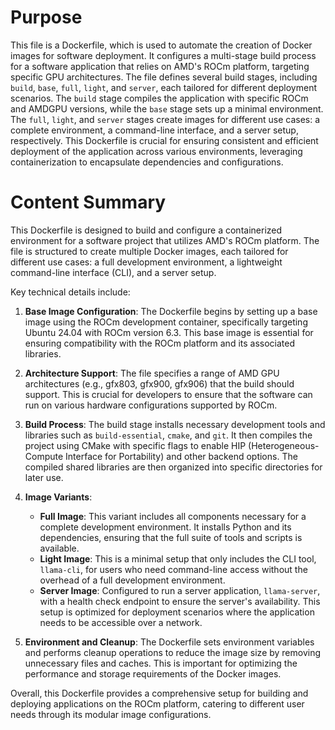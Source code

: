 # Purpose
This file is a Dockerfile, which is used to automate the creation of Docker images for software deployment. It configures a multi-stage build process for a software application that relies on AMD's ROCm platform, targeting specific GPU architectures. The file defines several build stages, including `build`, `base`, `full`, `light`, and `server`, each tailored for different deployment scenarios. The `build` stage compiles the application with specific ROCm and AMDGPU versions, while the `base` stage sets up a minimal environment. The `full`, `light`, and `server` stages create images for different use cases: a complete environment, a command-line interface, and a server setup, respectively. This Dockerfile is crucial for ensuring consistent and efficient deployment of the application across various environments, leveraging containerization to encapsulate dependencies and configurations.
# Content Summary
This Dockerfile is designed to build and configure a containerized environment for a software project that utilizes AMD's ROCm platform. The file is structured to create multiple Docker images, each tailored for different use cases: a full development environment, a lightweight command-line interface (CLI), and a server setup.

Key technical details include:

1. **Base Image Configuration**: The Dockerfile begins by setting up a base image using the ROCm development container, specifically targeting Ubuntu 24.04 with ROCm version 6.3. This base image is essential for ensuring compatibility with the ROCm platform and its associated libraries.

2. **Architecture Support**: The file specifies a range of AMD GPU architectures (e.g., gfx803, gfx900, gfx906) that the build should support. This is crucial for developers to ensure that the software can run on various hardware configurations supported by ROCm.

3. **Build Process**: The build stage installs necessary development tools and libraries such as `build-essential`, `cmake`, and `git`. It then compiles the project using CMake with specific flags to enable HIP (Heterogeneous-Compute Interface for Portability) and other backend options. The compiled shared libraries are then organized into specific directories for later use.

4. **Image Variants**:
   - **Full Image**: This variant includes all components necessary for a complete development environment. It installs Python and its dependencies, ensuring that the full suite of tools and scripts is available.
   - **Light Image**: This is a minimal setup that only includes the CLI tool, `llama-cli`, for users who need command-line access without the overhead of a full development environment.
   - **Server Image**: Configured to run a server application, `llama-server`, with a health check endpoint to ensure the server's availability. This setup is optimized for deployment scenarios where the application needs to be accessible over a network.

5. **Environment and Cleanup**: The Dockerfile sets environment variables and performs cleanup operations to reduce the image size by removing unnecessary files and caches. This is important for optimizing the performance and storage requirements of the Docker images.

Overall, this Dockerfile provides a comprehensive setup for building and deploying applications on the ROCm platform, catering to different user needs through its modular image configurations.
